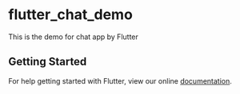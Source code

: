 # flutter_chat_demo

This is the demo for chat app by Flutter

## Getting Started

For help getting started with Flutter, view our online
[documentation](https://flutter.io/).
